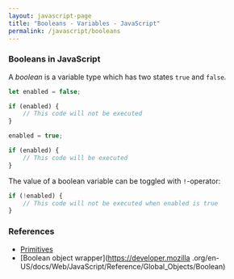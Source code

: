 ```yaml
---
layout: javascript-page
title: "Booleans - Variables - JavaScript"
permalink: /javascript/booleans
---
```


### Booleans in JavaScript

A *boolean* is a variable type which has two states `true` and `false`.

```javascript
let enabled = false;

if (enabled) {
	// This code will not be executed
}

enabled = true;

if (enabled) {
	// This code will be executed
}
```

The value of a boolean variable can be toggled with `!`-operator:

```javascript
if (!enabled) {
	// This code will not be executed when enabled is true
}
```

### References

 * [Primitives](https://developer.mozilla.org/en-US/docs/Glossary/Primitive)
 * [Boolean object wrapper](https://developer.mozilla
 .org/en-US/docs/Web/JavaScript/Reference/Global_Objects/Boolean)